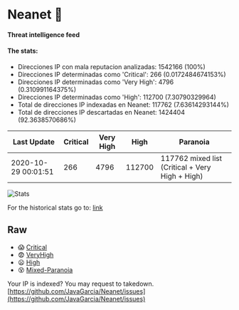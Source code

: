 # Neanet :hocho:
#### Threat intelligence feed
#### The stats:

- Direcciones IP con mala reputacion analizadas: 1542166 (100%)
- Direcciones IP determinadas como 'Critical':  266 (0.0172484674153%)
- Direcciones IP determinadas como 'Very High':  4796 (0.310991164375%)
- Direcciones IP determinadas como 'High':  112700 (7.30790329964)
- Total de direcciones IP indexadas en Neanet:  117762 (7.63614293144%)
- Total de direcciones IP descartadas en Neanet:  1424404 (92.3638570686%)

| Last Update | Critical | Very High | High | Paranoia |
| --- | --- | --- | --- | --- |
| 2020-10-29 00:01:51 | 266 | 4796 | 112700 | 117762 mixed list (Critical + Very High + High)|

![Stats](https://docs.google.com/spreadsheets/d/e/2PACX-1vSnaNMIXVabIpDJjufMlzH7poXnshF3mgd8Is1g9ytUEzVsP5my4Trn8f-xkoLLQ38xpL3HtmUexLo6/pubchart?oid=501124687&format=image)

For the historical stats go to: [link](/stats.csv)
## Raw
- :scream: [Critical](https://raw.githubusercontent.com/JavaGarcia/Neanet/master/blacklists/neanet_critical.txt)
- :fearful: [VeryHigh](https://raw.githubusercontent.com/JavaGarcia/Neanet/master/blacklists/neanet_veryHigh.txtt)
- :frowning: [High](https://raw.githubusercontent.com/JavaGarcia/Neanet/master/blacklists/neanet_high.txt)
- :dizzy_face: [Mixed-Paranoia](https://raw.githubusercontent.com/JavaGarcia/Neanet/master/blacklists/neanet_all.txt)


Your IP is indexed? You may request to takedown. [https://github.com/JavaGarcia/Neanet/issues](https://github.com/JavaGarcia/Neanet/issues)














































































































































































































































































































































































































































































































































































































































































































































































































































































































































































































































































































































































































































































































































































































































































































































































































































































































































































































